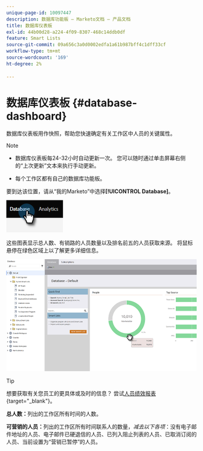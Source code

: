 ```yaml
---
unique-page-id: 10097447
description: 数据库功能板 — Marketo文档 — 产品文档
title: 数据库仪表板
exl-id: 44b00d28-a224-4f09-8307-468c14ddb0df
feature: Smart Lists
source-git-commit: 09a656c3a0d0002edfa1a61b987bff4c1dff33cf
workflow-type: tm+mt
source-wordcount: '169'
ht-degree: 2%

---
```


# 数据库仪表板 {#database-dashboard}

数据库仪表板用作快照，帮助您快速确定有关工作区中人员的关键属性。

>[!NOTE]
>
>* 数据库仪表板每24-32小时自动更新一次。 您可以随时通过单击屏幕右侧的“上次更新”文本来执行手动更新。
>
>* 每个工作区都有自己的数据库功能板。

要到达该位置，请从“我的Marketo”中选择&#x200B;**[!UICONTROL Database]**。

![](assets/database-dashboard-1.png)

这些图表显示总人数、有销路的人员数量以及排名前五的人员获取来源。 将鼠标悬停在绿色区域上以了解更多详细信息。

![](assets/database-dashboard-2.png)

>[!TIP]
>
>想要获取有关您员工的更具体或及时的信息？ 尝试[人员绩效报表](/help/marketo/product-docs/reporting/basic-reporting/report-types/people-performance-report.md){target="_blank"}。

**总人数：**&#x200B;列出的工作区所有时间的人数。

**可营销的人员：**&#x200B;列出的工作区所有时间联系人的数量，_减去以下各项_：没有电子邮件地址的人员、电子邮件已硬退信的人员、已列入阻止列表的人员、已取消订阅的人员、当前设置为“营销已暂停”的人员。
